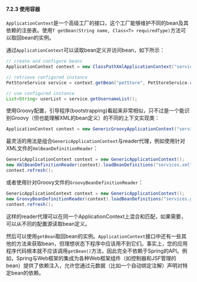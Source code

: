 #### 7.2.3 使用容器

`ApplicationContext`是一个高级工厂的接口，这个工厂能够维护不同的bean及其依赖的注册表。使用`T getBean(String name, Class<T> requiredType)`方法可以取回bean的实例。

通过`ApplicationContext`可以读取bean定义并访问bean，如下所示：

```java
// create and configure beans
ApplicationContext context = new ClassPathXmlApplicationContext("services.xml", "daos.xml");

// retrieve configured instance
PetStoreService service = context.getBean("petStore", PetStoreService.class);

// use configured instance
List<String> userList = service.getUsernameList();
```

使用Groovy配置，引导程序(bootstrapping)看起来非常相似，只不过是一个能识别Groovy（但也能理解XML的bean定义）的不同的上下文实现类：

```java
ApplicationContext context = new GenericGroovyApplicationContext("services.groovy", "daos.groovy");
```

最灵活的用法是组合`GenericApplicationContext`与reader代理，例如使用针对XML文件的`XmlBeanDefinitionReader`：

```java
GenericApplicationContext context = new GenericApplicationContext();
new XmlBeanDefinitionReader(context).loadBeanDefinitions("services.xml", "daos.xml");
context.refresh();
```

或者使用针对Groovy文件的`GroovyBeanDefinitionReader`：

```java
GenericApplicationContext context = new GenericApplicationContext();
new GroovyBeanDefinitionReader(context).loadBeanDefinitions("services.groovy", "daos.groovy");
context.refresh();
```

这样的reader代理可以在同一个ApplicationContext上混合和匹配，如果需要，可以从不同的配置源读取bean定义。

然后可以使用`getBean`取回bean的实例。`ApplicationContext`接口中还有一些其他的方法来获取bean，但理想状态下程序中应该用不到它们。事实上，您的应用程序代码根本就不应该调用`getBean()`方法，因此完全不依赖于Spring的API。例如，Spring与Web框架的集成为各种Web框架组件（如控制器和JSF管理的bean）提供了依赖注入，允许您通过元数据（比如一个自动绑定注解）声明对特定bean的依赖。

